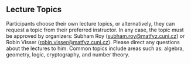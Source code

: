 
## Lecture Topics

Participants choose their own lecture topics, or alternatively, they can request a topic from their preferred instructor. In any case, the topic must be approved by organizers: Subham Roy ([subham.roy@matfyz.cuni.cz](mailto:subham.roy@matfyz.cuni.cz)) or Robin Visser ([robin.visser@matfyz.cuni.cz](mailto:robin.visser@matfyz.cuni.cz)). Please direct any questions about the lectures to him. Common topics include areas such as: algebra, geometry, logic, cryptography, and number theory.
